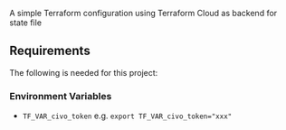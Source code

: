 A simple Terraform configuration using Terraform Cloud as backend for state file

## Requirements

The following is needed for this project:

### Environment Variables

- `TF_VAR_civo_token` e.g. `export TF_VAR_civo_token="xxx"`
